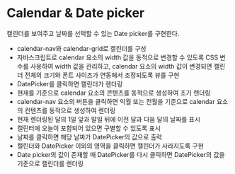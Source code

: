 # Calendar &amp; Date picker

캘린더를 보여주고 날짜를 선택할 수 있는 Date picker를 구현한다.

- calendar-nav와 calendar-grid로 캘린더를 구성
- 자바스크립트로 calendar 요소의 width 값을 동적으로 변경할 수 있도록 CSS 변수를 사용하여 width 값을 관리하고, calendar 요소의 width 값이 변경되면 캘린더 전체의 크기와 폰트 사이즈가 연동해서 조정되도록 뷰를 구현
- DatePicker를 클릭하면 캘린더가 렌더링
- 현재를 기준으로 calendar 요소의 콘텐츠를 동적으로 생성하여 초기 렌더링
- calendar-nav 요소의 버튼을 클릭하면 익월 또는 전월을 기준으로 calendar 요소의 컨텐츠를 동적으로 생성하여 렌더링
- 현재 렌더링된 달의 1일 앞과 말일 뒤에 이전 달과 다음 달의 날짜를 표시
- 캘린터에 오늘이 포함되어 있으면 구별할 수 있도록 표시
- 날짜를 클릭하면 해당 날짜가 DatePicker의 값으로 출력
- 캘린더와 DatePicker 이외의 영역을 클릭하면 캘린더가 사라지도록 구현
- Date picker의 값이 존재할 때 DatePicker를 다시 클릭하면 DatePicker의 값을 기준으로 캘린더를 렌더링
